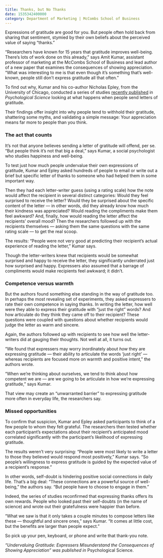```yaml
--- 
title: Thanks, but No Thanks
date: 1535342400000
category: Department of Marketing | McCombs School of Business
---
```


Expressions of gratitude are good for you. But people often hold back from sharing that sentiment, stymied by their own beliefs about the perceived value of saying “thanks.”

“Researchers have known for 15 years that gratitude improves well-being. There’s lots of work done on this already,” says Amit Kumar, assistant professor of marketing at the McCombs School of Business and lead author of a new paper that examines the consequences of showing appreciation. “What was interesting to me is that even though it’s something that’s well-known, people still don’t express gratitude all that often.”

To find out why, Kumar and his co-author Nicholas Epley, from the University of Chicago, conducted a series of studies [recently published](http://journals.sagepub.com/doi/full/10.1177/0956797618772506) in _Psychological Science_ looking at what happens when people send letters of gratitude.

Their findings offer insight into why people tend to withhold their gratitude, shattering some myths, and validating a simple message: Your appreciation means far more to people than you think.

### The act that counts

It’s not that anyone believes sending a letter of gratitude will offend, per se. “But people think it’s not that big a deal,” says Kumar, a social psychologist who studies happiness and well-being.

To test just how much people undervalue their own expressions of gratitude, Kumar and Epley asked hundreds of people to email or write out a brief but specific letter of thanks to someone who had helped them in some important way.

Then they had each letter-writer guess (using a rating scale) how the note would affect the recipient in several distinct categories: Would they feel surprised to receive the letter? Would they be surprised about the specific content of the letter — in other words, did they already know how much their kindness was appreciated? Would reading the compliments make them feel awkward? And, finally, how would reading the letter affect the recipients’ overall mood? Then the researchers followed up with the recipients themselves — asking them the same questions with the same rating scale — to get the real scoop.

The results: “People were not very good at predicting their recipient’s actual experience of reading the letter,” Kumar says.

Though the letter-writers knew that recipients would be somewhat surprised and happy to receive the letter, they significantly underrated just how surprised and happy. Expressers also assumed that a barrage of compliments would make recipients feel awkward; it didn’t.

### Competence versus warmth

But the authors found something else standing in the way of gratitude too. In perhaps the most revealing set of experiments, they asked expressers to rate their own competence in saying thanks. In writing the letter, how well were they able to express their gratitude with “just the right” words? And how articulate do they think they came off to their recipient? These questions were coupled with questions about whether recipients would judge the letter as warm and sincere.

Again, the authors followed up with recipients to see how well the letter-writers did at gauging their thoughts. Not well at all, it turns out.

“We found that expressers may worry inordinately about _how_ they are expressing gratitude — their ability to articulate the words ‘just right’ — whereas recipients are focused more on warmth and positive intent,” the authors wrote.

“When we’re thinking about ourselves, we tend to think about how competent we are — are we going to be articulate in how we’re expressing gratitude,” says Kumar.

That view may create an “unwarranted barrier” to expressing gratitude more often in everyday life, the researchers say.

### Missed opportunities

To confirm that suspicion, Kumar and Epley asked participants to think of a few people to whom they felt grateful. The researchers then tested whether each participant’s expectations about their recipient’s anticipated mood correlated significantly with the participant’s likelihood of expressing gratitude.

The results weren’t very surprising: “People were most likely to write a letter to those they believed would respond most positively,” Kumar says. “So people’s willingness to express gratitude is guided by the expected value of a recipient’s response.”

In other words, self-doubt is hindering positive social connections in daily life. That’s a big deal: “These connections are a powerful source of well-being,” the authors say. “But people have to choose to engage in them.”

Indeed, the series of studies reconfirmed that expressing thanks offers its own rewards. People who looked past their self-doubts (in the name of science) and wrote out their gratefulness were happier than before.

“What we saw is that it only takes a couple minutes to compose letters like these — thoughtful and sincere ones,” says Kumar. “It comes at little cost, but the benefits are larger than people expect.”

So pick up your pen, keyboard, or phone and write that thank-you note.

_“Undervaluing Gratitude: Expressers Misunderstand the Consequences of Showing Appreciation” was published in_ Psychological Science.